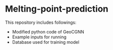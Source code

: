 # Melting-point-prediction
This repository includes followings:
* Modified python code of GeoCGNN
* Example inputs for running
* Database used for training model
